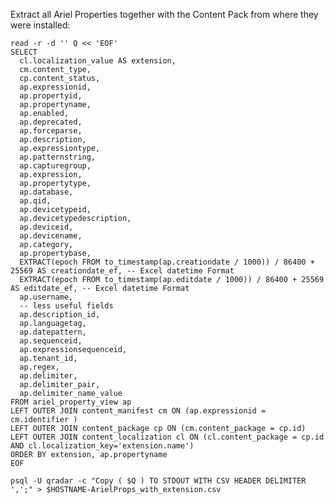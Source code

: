 Extract all Ariel Properties together with the Content Pack from where they were installed:


    read -r -d '' Q << 'EOF'
    SELECT
      cl.localization_value AS extension,
      cm.content_type,
      cp.content_status,
      ap.expressionid,
      ap.propertyid,
      ap.propertyname,
      ap.enabled,
      ap.deprecated,
      ap.forceparse,
      ap.description,
      ap.expressiontype,
      ap.patternstring,
      ap.capturegroup,
      ap.expression,
      ap.propertytype,
      ap.database,
      ap.qid,
      ap.devicetypeid,
      ap.devicetypedescription,
      ap.deviceid,
      ap.devicename,
      ap.category,
      ap.propertybase,
      EXTRACT(epoch FROM to_timestamp(ap.creationdate / 1000)) / 86400 + 25569 AS creationdate_ef, -- Excel datetime Format
      EXTRACT(epoch FROM to_timestamp(ap.editdate / 1000)) / 86400 + 25569 AS editdate_ef, -- Excel datetime Format
      ap.username,
      -- less useful fields
      ap.description_id,
      ap.languagetag,
      ap.datepattern,
      ap.sequenceid,
      ap.expressionsequenceid,
      ap.tenant_id,
      ap.regex,
      ap.delimiter,
      ap.delimiter_pair,
      ap.delimiter_name_value
    FROM ariel_property_view ap
    LEFT OUTER JOIN content_manifest cm ON (ap.expressionid = cm.identifier )
    LEFT OUTER JOIN content_package cp ON (cm.content_package = cp.id)
    LEFT OUTER JOIN content_localization cl ON (cl.content_package = cp.id AND cl.localization_key='extension.name')
    ORDER BY extension, ap.propertyname
    EOF

    psql -U qradar -c "Copy ( $Q ) TO STDOUT WITH CSV HEADER DELIMITER ',';" > $HOSTNAME-ArielProps_with_extension.csv
